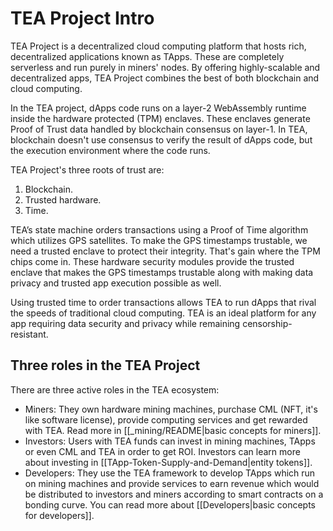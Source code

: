 # TEA Project Intro
TEA Project is a decentralized cloud computing platform that hosts rich, decentralized applications known as TApps. These are completely serverless and run purely in miners' nodes. By offering highly-scalable and decentralized apps, TEA Project combines the best of both blockchain and cloud computing. 

In the TEA project, dApps code runs on a layer-2 WebAssembly runtime inside the hardware protected (TPM) enclaves. These enclaves generate Proof of Trust data handled by blockchain consensus on layer-1. In TEA, blockchain doesn't use consensus to verify the result of dApps code, but the execution environment where the code runs. 

TEA Project's three roots of trust are:

1. Blockchain.
2. Trusted hardware.
3. Time. 

TEA’s state machine orders transactions using a Proof of Time algorithm which utilizes GPS satellites. To make the GPS timestamps trustable, we need a trusted enclave to protect their integrity. That's gain where the TPM chips come in. These hardware security modules provide the trusted enclave that makes the GPS timestamps trustable along with making data privacy and trusted app execution possible as well.

Using trusted time to order transactions allows TEA to run dApps that rival the speeds of traditional cloud computing. TEA is an ideal platform for any app requiring data security and privacy while remaining censorship-resistant.

## Three roles in the TEA Project

There are three active roles in the TEA ecosystem:

- Miners: They own hardware mining machines, purchase CML (NFT, it's like software license), provide computing services and get rewarded with TEA. Read more in [[_mining/README|basic concepts for miners]].
- Investors: Users with TEA funds can invest in mining machines, TApps or even CML and TEA in order to get ROI. Investors can learn more about investing in [[TApp-Token-Supply-and-Demand|entity tokens]].
- Developers: They use the TEA framework to develop TApps which run on mining machines and provide services to earn revenue which would be distributed to investors and miners according to smart contracts on a bonding curve. You can read more about [[Developers|basic concepts for developers]].
